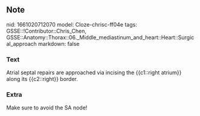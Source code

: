 ## Note
nid: 1661020712070
model: Cloze-chrisc-ff04e
tags: GSSE::!Contributor::Chris_Chen, GSSE::Anatomy::Thorax::06._Middle_mediastinum_and_heart::Heart::Surgical_approach
markdown: false

### Text
<div class='toggle'>
  Atrial septal repairs are approached via incising the {{c1::right
  atrium}} along its {{c2::right}} border.
</div>

### Extra
<p id="088857cc-9ad7-4fb0-a2cb-fdf85509147c" class="">Make sure to
avoid the SA node!
